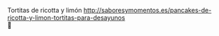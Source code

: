 Tortitas de ricotta y limón	http://saboresymomentos.es/pancakes-de-ricotta-y-limon-tortitas-para-desayunos	
਍
